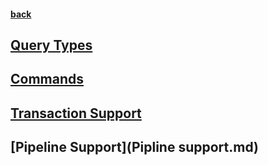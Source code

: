 #### [back](../Redis_Main.md)


## [Query Types](query_types.md)

## [Commands](commands.md)

## [Transaction Support](transaction_support.md)

## [Pipeline Support](Pipline support.md)